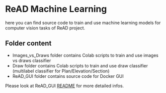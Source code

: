# ReAD Machine Learning
here you can find source code to train and use machine learning models for computer vision tasks of ReAD project.
## Folder content
* Images_vs_Draws folder contains Colab scripts to train and use images vs draws classifier
* Draw folder contains Colab scripts to train and use draw classifier (multilabel classifier for Plan/Elevation/Section)
* ReAD_GUI folder contains source code for Docker GUI

Please look at ReAD_GUI [README](./ReAD_GUI/) for more detailed infos.
